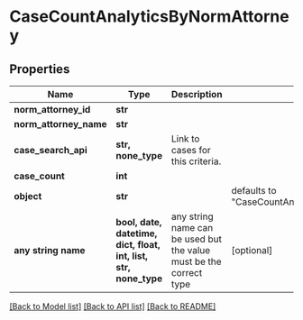 # CaseCountAnalyticsByNormAttorney


## Properties
Name | Type | Description | Notes
------------ | ------------- | ------------- | -------------
**norm_attorney_id** | **str** |  | 
**norm_attorney_name** | **str** |  | 
**case_search_api** | **str, none_type** | Link to cases for this criteria. | 
**case_count** | **int** |  | 
**object** | **str** |  | defaults to "CaseCountAnalyticsByNormAttorney"
**any string name** | **bool, date, datetime, dict, float, int, list, str, none_type** | any string name can be used but the value must be the correct type | [optional]

[[Back to Model list]](../README.md#documentation-for-models) [[Back to API list]](../README.md#documentation-for-api-endpoints) [[Back to README]](../README.md)


